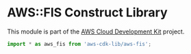 # AWS::FIS Construct Library


This module is part of the [AWS Cloud Development Kit](https://github.com/aws/aws-cdk) project.

```ts nofixture
import * as aws_fis from 'aws-cdk-lib/aws-fis';
```
